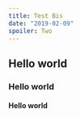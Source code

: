 ```yaml
---
title: Test Bis
date: "2019-02-09"
spoiler: Two
---
```


## Hello world

### Hello world

#### Hello world

